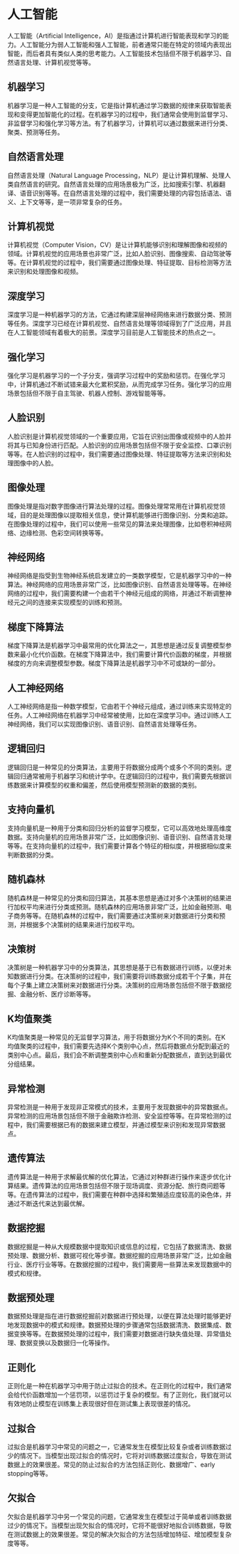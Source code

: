 # 人工智能
人工智能（Artificial Intelligence，AI）是指通过计算机进行智能表现和学习的能力。人工智能分为弱人工智能和强人工智能，前者通常只能在特定的领域内表现出智能，而后者具有类似人类的思考能力。人工智能技术包括但不限于机器学习、自然语言处理、计算机视觉等等。

## 机器学习
机器学习是一种人工智能的分支，它是指计算机通过学习数据的规律来获取智能表现和变得更加智能化的过程。在机器学习的过程中，我们通常会使用到监督学习、非监督学习和强化学习等方法。有了机器学习，计算机可以通过数据来进行分类、聚类、预测等任务。

## 自然语言处理
自然语言处理（Natural Language Processing，NLP）是让计算机理解、处理人类自然语言的研究。自然语言处理的应用场景极为广泛，比如搜索引擎、机器翻译、语音识别等等。在自然语言处理的过程中，我们需要处理的内容包括语法、语义、上下文等等，是一项非常复杂的任务。

## 计算机视觉
计算机视觉（Computer Vision，CV）是让计算机能够识别和理解图像和视频的领域。计算机视觉的应用场景也非常广泛，比如人脸识别、图像搜索、自动驾驶等等。在计算机视觉的过程中，我们需要通过图像处理、特征提取、目标检测等方法来识别和处理图像和视频。

## 深度学习
深度学习是一种机器学习的方法，它通过构建深层神经网络来进行数据分类、预测等任务。深度学习已经在计算机视觉、自然语言处理等领域得到了广泛应用，并且在人工智能领域有着极大的前景。深度学习目前是人工智能技术的热点之一。

## 强化学习
强化学习是机器学习的一个子分支，强调学习过程中的奖励和惩罚。在强化学习中，计算机通过不断试错来最大化累积奖励，从而完成学习任务。强化学习的应用场景包括但不限于自主驾驶、机器人控制、游戏智能等等。

## 人脸识别
人脸识别是计算机视觉领域的一个重要应用，它旨在识别出图像或视频中的人脸并将其与已知身份进行匹配。人脸识别的应用场景包括但不限于安全监控、口罩识别等等。在人脸识别的过程中，我们需要通过图像处理、特征提取等方法来识别和处理图像中的人脸。

## 图像处理
图像处理是指对数字图像进行算法处理的过程。图像处理常常用在计算机视觉领域，目的是处理图像以提取相关信息，使计算机能够进行图像识别、分类和追踪。在图像处理的过程中，我们可以使用一些常见的算法来处理图像，比如卷积神经网络、边缘检测、色彩空间转换等等。

## 神经网络
神经网络是指受到生物神经系统启发建立的一类数学模型，它是机器学习中的一种算法。神经网络的应用场景非常广泛，比如图像识别、自然语言处理等等。在神经网络的过程中，我们需要构建一个由若干个神经元组成的网络，并通过不断调整神经元之间的连接来实现模型的训练和预测。

## 梯度下降算法
梯度下降算法是机器学习中最常用的优化算法之一，其思想是通过反复调整模型参数来最小化代价函数。在梯度下降算法中，我们需要计算代价函数的梯度，并根据梯度的方向来调整模型参数。梯度下降算法是机器学习中不可或缺的一部分。

## 人工神经网络
人工神经网络是指一种数学模型，它由若干个神经元组成，通过训练来实现特定的任务。人工神经网络在机器学习中经常被使用，比如在深度学习中。通过训练人工神经网络，我们可以实现图像识别、语音识别、自然语言处理等任务。

## 逻辑回归
逻辑回归是一种常见的分类算法，主要用于将数据分成两个或多个不同的类别。逻辑回归通常被用于机器学习和统计学中。在逻辑回归的过程中，我们需要先根据训练数据来计算模型的权重和偏差，然后使用模型预测新的数据的类别。

## 支持向量机
支持向量机是一种用于分类和回归分析的监督学习模型，它可以高效地处理高维度数据。支持向量机的应用场景非常广泛，比如图像识别、语音识别、自然语言处理等等。在支持向量机的过程中，我们需要计算各个特征的相似度，并根据相似度来判断数据的分类。

## 随机森林
随机森林是一种常见的分类和回归算法，其基本思想是通过对多个决策树的结果进行加权平均来进行分类或预测。随机森林的应用场景非常广泛，比如金融预测、电子商务等等。在随机森林的过程中，我们需要通过决策树来对数据进行分类和预测，并根据多个决策树的结果来进行加权平均。

## 决策树
决策树是一种机器学习中的分类算法，其思想是基于已有数据进行训练，以便对未知数据进行分类。在决策树的过程中，我们需要将训练数据分成若干个子集，并在每个子集上建立决策树来对数据进行分类。决策树的应用场景包括但不限于数据挖掘、金融分析、医疗诊断等等。

## K均值聚类
K均值聚类是一种常见的无监督学习算法，用于将数据分为K个不同的类别。在K均值聚类的过程中，我们需要先选择K个类别中心点，然后将数据点分配到最近的类别中心点。最后，我们会不断调整类别中心点和重新分配数据点，直到达到最优分组结果。

## 异常检测
异常检测是一种用于发现非正常模式的技术，主要用于发现数据中的异常数据点。异常检测的应用场景包括但不限于金融欺诈检测、安全监控等等。在异常检测的过程中，我们需要根据已有的数据来建立模型，并通过模型来识别和发现异常数据点。

## 遗传算法
遗传算法是一种用于求解最优解的优化算法，它通过对种群进行操作来逐步优化计算结果。遗传算法的应用场景包括但不限于现场调度、资源分配、旅行商问题等等。在遗传算法的过程中，我们需要在种群中选择和繁殖适应度较高的染色体，并通过不断迭代来达到最优解。

## 数据挖掘
数据挖掘是一种从大规模数据中提取知识或信息的过程，它包括了数据清洗、数据预处理、数据分析、数据可视化等步骤。数据挖掘的应用场景非常广泛，比如金融行业、医疗行业等等。在数据挖掘的过程中，我们需要用一些算法来发现数据中的模式和规律。

## 数据预处理
数据预处理是指在进行数据挖掘前对数据进行预处理，以便在算法处理时能够更好地发现数据中的模式和规律。数据预处理的步骤通常包括数据清洗、数据集成、数据变换等等。在数据预处理的过程中，我们需要对数据进行缺失值处理、异常值处理、数据变换以及数据归一化等操作。

## 正则化
正则化是一种在机器学习中用于防止过拟合的技术。在正则化的过程中，我们通常会给代价函数增加一个惩罚项，以惩罚过于复杂的模型。有了正则化，我们就可以有效地防止模型在训练集上表现很好但在测试集上表现很差的情况。

## 过拟合
过拟合是机器学习中常见的问题之一，它通常发生在模型比较复杂或者训练数据过少的情况下。当模型出现过拟合的情况时，它将对训练数据过度拟合，导致在测试数据上的效果很差。常见的防止过拟合的方法包括正则化、数据增广、early stopping等等。

## 欠拟合
欠拟合是机器学习中另一个常见的问题，它通常发生在模型过于简单或者训练数据过少的情况下。当模型出现欠拟合的情况时，它将不能很好地拟合训练数据，导致在测试数据上的效果很差。常见的解决欠拟合的方法包括增加特征、增加模型复杂度等等。
